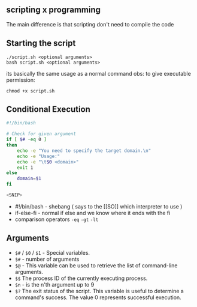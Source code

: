 ## scripting x programming
The main difference is that scripting don't need to compile the code 

## Starting the script
```shell-session
./script.sh <optional arguments>
bash script.sh <optional arguments>
```

its basically the same usage as a normal command
obs: to give executable permission: 
```shell-session
chmod +x script.sh
```


## Conditional Execution
```bash
#!/bin/bash

# Check for given argument
if [ $# -eq 0 ]
then
	echo -e "You need to specify the target domain.\n"
	echo -e "Usage:"
	echo -e "\t$0 <domain>"
	exit 1
else
	domain=$1
fi

<SNIP>
```
- #!/bin/bash - shebang ( says to the [[SO]] which interpreter to use )
- if-else-fi - normal if else and we know where it ends with the fi 
- comparison operators `-eq` `-gt` `-lt`  
## Arguments 
- `$#` / `$0` / `$1` - Special variables. 
- `$#` - number of arguments
- `$@` - This variable can be used to retrieve the list of command-line arguments.
- `$$` The process ID of the currently executing process.
- `$n` -  is the n'th argument up to 9
- `$?` The exit status of the script. This variable is useful to determine a command's success. The value 0 represents successful execution.

